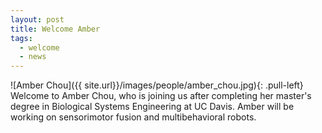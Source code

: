 ```yaml
---
layout: post
title: Welcome Amber
tags:
  - welcome
  - news
---
```

![Amber Chou]({{ site.url}}/images/people/amber_chou.jpg){: .pull-left}
Welcome to Amber Chou, who is joining us after completing her master's degree in Biological Systems Engineering at UC Davis. Amber will be working on sensorimotor fusion and multibehavioral robots.

